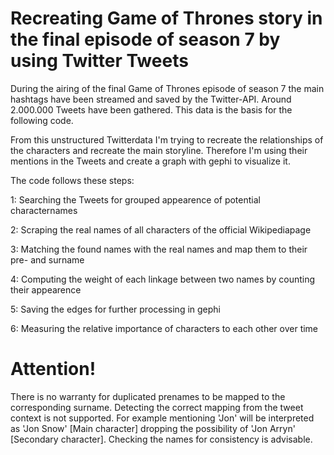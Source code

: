 # Recreating Game of Thrones story in the final episode of season 7 by using Twitter Tweets

During the airing of the final Game of Thrones episode of season 7 the main hashtags have been streamed and saved by the Twitter-API. Around 2.000.000 Tweets have been gathered. This data is the basis for the following code.

From this unstructured Twitterdata I'm trying to recreate the relationships of the characters and recreate the main storyline. Therefore I'm using their mentions in the Tweets and create a graph with gephi to visualize it.

The code follows these steps:

1:
Searching the Tweets for grouped appearence of potential characternames

2:
Scraping the real names of all characters of the official Wikipediapage

3:
Matching the found names with the real names and map them to their pre- and surname

4:
Computing the weight of each linkage between two names by counting their appearence

5:
Saving the edges for further processing in gephi

6: Measuring the relative importance of characters to each other over time


# Attention!
There is no warranty for duplicated prenames to be mapped to the corresponding surname.
Detecting the correct mapping from the tweet context is not supported.
For example mentioning 'Jon'  will be interpreted as 'Jon Snow' [Main character] dropping the possibility of 'Jon Arryn' [Secondary character].
Checking the names for consistency is advisable.
